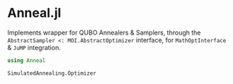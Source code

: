 # Anneal.jl

Implements wrapper for QUBO Annealers & Samplers, through the `AbstractSampler <: MOI.AbstractOptimizer` interface, for `MathOptInterface` & `JuMP` integration.

```julia
using Anneal

SimulatedAnnealing.Optimizer
```

